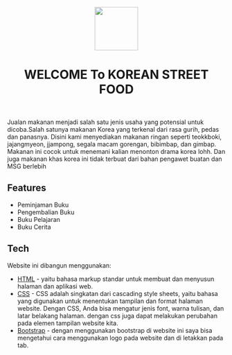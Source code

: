 <p align="center">
    <a href="https://github.com/yiisoft" target="_blank">
        <img src="https://avatars0.githubusercontent.com/u/993323" height="100px">
    </a>
    <h1 align="center">WELCOME To KOREAN STREET FOOD</h1>
    <br>
</p>

Jualan makanan menjadi salah satu jenis usaha yang potensial untuk dicoba.Salah satunya makanan Korea yang terkenal dari rasa gurih, pedas dan panasnya. Disini kami menyediakan makanan ringan seperti teokkboki, jajangmyeon, jjampong, segala macam gorengan, bibimbap, dan gimbap. Makanan ini cocok untuk menemani kalian menonton drama korea lohh. Dan juga makanan khas korea ini tidak terbuat dari bahan pengawet buatan dan MSG berlebih 

## Features

- Peminjaman Buku
- Pengembalian Buku
- Buku Pelajaran
- Buku Cerita

## Tech

Website ini dibangun menggunakan:

- [HTML](https://www.w3schools.com/html/default.asp) - yaitu bahasa markup standar untuk membuat dan menyusun halaman dan aplikasi web.
- [CSS](https://www.w3schools.com/Css/default.asp) - CSS adalah singkatan dari cascading style sheets, yaitu bahasa yang digunakan untuk menentukan tampilan dan format halaman website. Dengan CSS, Anda bisa mengatur jenis font, warna tulisan, dan latar belakang halaman. dengan css juga dapat melakukan perubahan pada elemen tampilan website kita.
- [Bootstrap](https://getbootstrap.com/) - dengan menggunakan bootstrap di website ini saya bisa mengetahui cara menggunakan logo pada website dan di letakkan pada tab.